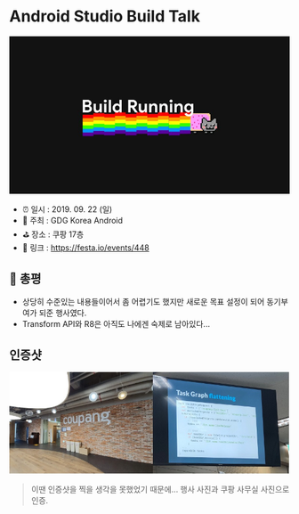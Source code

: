 # Android Studio Build Talk

![Android Studio Build Talk](image.png)

- ⏰ 일시 : 2019. 09. 22 (일)
- 💁 주최 : GDG Korea Android
- ⛳ 장소 : 쿠팡 17층
- 🔗 링크 : https://festa.io/events/448

## 👏 총평 

- 상당히 수준있는 내용들이어서 좀 어렵기도 했지만 새로운 목표 설정이 되어 동기부여가 되준 행사였다.
- Transform API와 R8은 아직도 나에겐 숙제로 남아있다...

## 인증샷

![인증샷](self.jpg)
> 이땐 인증샷을 찍을 생각을 못했었기 때문에... 행사 사진과 쿠팡 사무실 사진으로 인증.
